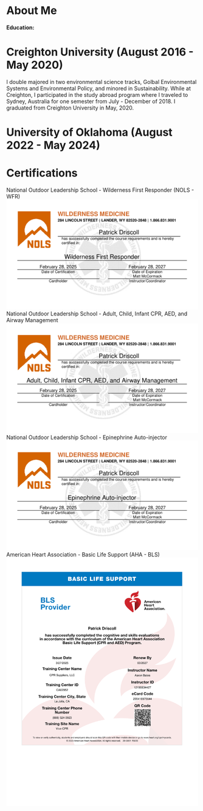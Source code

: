 # About Me

**Education:**

# Creighton University (August 2016 - May 2020)
I double majored in two environmental science tracks, Golbal Environmental Systems and Environmental Policy, and minored in Sustainability. While at Creighton, I participated in the study abroad program where I traveled to Sydney, Australia for one semester from July - December of 2018. I graduated from Creighton University in May, 2020.

# University of Oklahoma (August 2022 - May 2024)


# Certifications
National Outdoor Leadership School - Wilderness First Responder (NOLS - WFR) <img src="images/Wilderness First Responder2025-03-01T13_17_18.7389245Z.pdf"/>
National Outdoor Leadership School - Adult, Child, Infant CPR, AED, and Airway Management <img src="images/Adult, Child, Infant CPR, AED, and Airway Management2025-03-01T13_16_34.2540886Z.pdf"/>
National Outdoor Leadership School - Epinephrine Auto-injector <img src="images/Epinephrine Auto-injector2025-03-01T13_16_46.9399997Z.pdf"/>
American Heart Association - Basic Life Support (AHA - BLS) <img src="images/PatrickDriscoll_AHA-BLS_Certification-27March2025.pdf"/>
